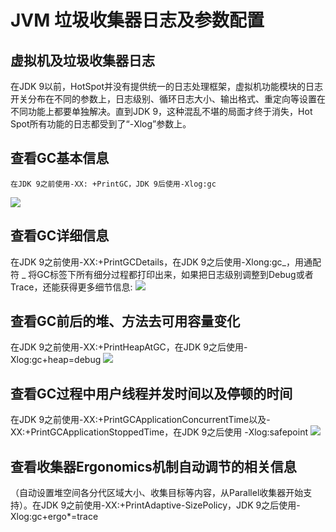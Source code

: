 # JVM 垃圾收集器日志及参数配置

## 虚拟机及垃圾收集器日志
在JDK 9以前，HotSpot并没有提供统一的日志处理框架，虚拟机功能模块的日志开关分布在不同的参数上，日志级别、循环日志大小、输出格式、重定向等设置在不同功能上都要单独解决。直到JDK 9，这种混乱不堪的局面才终于消失，Hot Spot所有功能的日志都受到了“-Xlog”参数上。
## 查看GC基本信息
	在JDK 9之前使用-XX: +PrintGC，JDK 9后使用-Xlog:gc
![](https://eden-notes-pic-hosting.oss-cn-shenzhen.aliyuncs.com/notes/images/20240303160905.png#id=yVBvP&originHeight=71&originWidth=549&originalType=binary&ratio=1&rotation=0&showTitle=false&status=done&style=none&title=)
## 查看GC详细信息
在JDK 9之前使用-XX:+PrintGCDetails，在JDK 9之后使用-Xlong:gc_，用通配符 _ 将GC标签下所有细分过程都打印出来，如果把日志级别调整到Debug或者Trace，还能获得更多细节信息:
![](https://eden-notes-pic-hosting.oss-cn-shenzhen.aliyuncs.com/notes/images/20240303161011.png#id=akQM3&originHeight=296&originWidth=938&originalType=binary&ratio=1&rotation=0&showTitle=false&status=done&style=none&title=)
## 查看GC前后的堆、方法去可用容量变化
在JDK 9之前使用-XX:+PrintHeapAtGC，在JDK 9之后使用-Xlog:gc+heap=debug
![](https://eden-notes-pic-hosting.oss-cn-shenzhen.aliyuncs.com/notes/images/20240303161041.png#id=GWAIG&originHeight=404&originWidth=903&originalType=binary&ratio=1&rotation=0&showTitle=false&status=done&style=none&title=)
## 查看GC过程中用户线程并发时间以及停顿的时间
在JDK 9之前使用-XX:+PrintGCApplicationConcurrentTime以及-XX:+PrintGCApplicationStoppedTime，在JDK 9之后使用 -Xlog:safepoint
![](https://eden-notes-pic-hosting.oss-cn-shenzhen.aliyuncs.com/notes/images/20240303161101.png#id=GGy27&originHeight=174&originWidth=954&originalType=binary&ratio=1&rotation=0&showTitle=false&status=done&style=none&title=)
## 查看收集器Ergonomics机制自动调节的相关信息
（自动设置堆空间各分代区域大小、收集目标等内容，从Parallel收集器开始支持）。在JDK 9之前使用-XX:+PrintAdaptive-SizePolicy，JDK 9之后使用-Xlog:gc+ergo*=trace
